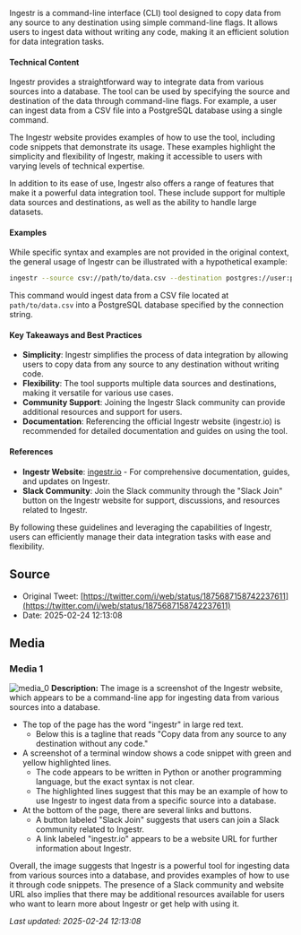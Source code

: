 Ingestr is a command-line interface (CLI) tool designed to copy data from any source to any destination using simple command-line flags. It allows users to ingest data without writing any code, making it an efficient solution for data integration tasks.

#### Technical Content
Ingestr provides a straightforward way to integrate data from various sources into a database. The tool can be used by specifying the source and destination of the data through command-line flags. For example, a user can ingest data from a CSV file into a PostgreSQL database using a single command.

The Ingestr website provides examples of how to use the tool, including code snippets that demonstrate its usage. These examples highlight the simplicity and flexibility of Ingestr, making it accessible to users with varying levels of technical expertise.

In addition to its ease of use, Ingestr also offers a range of features that make it a powerful data integration tool. These include support for multiple data sources and destinations, as well as the ability to handle large datasets.

#### Examples
While specific syntax and examples are not provided in the original context, the general usage of Ingestr can be illustrated with a hypothetical example:

```bash
ingestr --source csv://path/to/data.csv --destination postgres://user:password@host:port/dbname
```

This command would ingest data from a CSV file located at `path/to/data.csv` into a PostgreSQL database specified by the connection string.

#### Key Takeaways and Best Practices
- **Simplicity**: Ingestr simplifies the process of data integration by allowing users to copy data from any source to any destination without writing code.
- **Flexibility**: The tool supports multiple data sources and destinations, making it versatile for various use cases.
- **Community Support**: Joining the Ingestr Slack community can provide additional resources and support for users.
- **Documentation**: Referencing the official Ingestr website (ingestr.io) is recommended for detailed documentation and guides on using the tool.

#### References
- **Ingestr Website**: [ingestr.io](http://ingestr.io) - For comprehensive documentation, guides, and updates on Ingestr.
- **Slack Community**: Join the Slack community through the "Slack Join" button on the Ingestr website for support, discussions, and resources related to Ingestr.

By following these guidelines and leveraging the capabilities of Ingestr, users can efficiently manage their data integration tasks with ease and flexibility.
## Source

- Original Tweet: [https://twitter.com/i/web/status/1875687158742237611](https://twitter.com/i/web/status/1875687158742237611)
- Date: 2025-02-24 12:13:08


## Media

### Media 1
![media_0](./media_0.jpg)
**Description:** The image is a screenshot of the Ingestr website, which appears to be a command-line app for ingesting data from various sources into a database.

* The top of the page has the word "ingestr" in large red text.
	+ Below this is a tagline that reads "Copy data from any source to any destination without any code."
* A screenshot of a terminal window shows a code snippet with green and yellow highlighted lines.
	+ The code appears to be written in Python or another programming language, but the exact syntax is not clear.
	+ The highlighted lines suggest that this may be an example of how to use Ingestr to ingest data from a specific source into a database.
* At the bottom of the page, there are several links and buttons.
	+ A button labeled "Slack Join" suggests that users can join a Slack community related to Ingestr.
	+ A link labeled "ingestr.io" appears to be a website URL for further information about Ingestr.

Overall, the image suggests that Ingestr is a powerful tool for ingesting data from various sources into a database, and provides examples of how to use it through code snippets. The presence of a Slack community and website URL also implies that there may be additional resources available for users who want to learn more about Ingestr or get help with using it.

*Last updated: 2025-02-24 12:13:08*